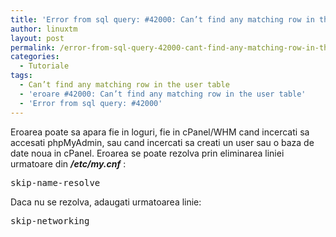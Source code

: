 ```yaml
---
title: 'Error from sql query: #42000: Can’t find any matching row in the user table'
author: linuxtm
layout: post
permalink: /error-from-sql-query-42000-cant-find-any-matching-row-in-the-user-table/
categories:
  - Tutoriale
tags:
  - Can’t find any matching row in the user table
  - 'eroare #42000: Can’t find any matching row in the user table'
  - 'Error from sql query: #42000'
---
```

Eroarea poate sa apara fie in loguri, fie in cPanel/WHM cand incercati sa accesati phpMyAdmin, sau cand incercati sa creati un user sau o baza de date noua in cPanel. Eroarea se poate rezolva prin eliminarea liniei urmatoare din ***/etc/my.cnf*** :

<pre>skip-name-resolve</pre>

Daca nu se rezolva, adaugati urmatoarea linie:

<pre>skip-networking</pre>
